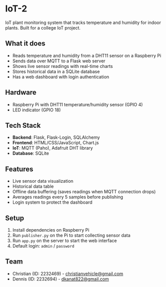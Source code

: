 # IoT-2

IoT plant monitoring system that tracks temperature and humidity for indoor plants. Built for a college IoT project.

## What it does

- Reads temperature and humidity from a DHT11 sensor on a Raspberry Pi
- Sends data over MQTT to a Flask web server
- Shows live sensor readings with real-time charts
- Stores historical data in a SQLite database
- Has a web dashboard with login authentication

## Hardware

- Raspberry Pi with DHT11 temperature/humidity sensor (GPIO 4)
- LED indicator (GPIO 18)

## Tech Stack

- **Backend**: Flask, Flask-Login, SQLAlchemy
- **Frontend**: HTML/CSS/JavaScript, Chart.js
- **IoT**: MQTT (Paho), Adafruit DHT library
- **Database**: SQLite

## Features

- Live sensor data visualization
- Historical data table
- Offline data buffering (saves readings when MQTT connection drops)
- Averages readings every 5 samples before publishing
- Login system to protect the dashboard

## Setup

1. Install dependencies on Raspberry Pi
2. Run `publisher.py` on the Pi to start collecting sensor data
3. Run `app.py` on the server to start the web interface
4. Default login: `admin` / `password`

## Team

- Christian (ID: 2232469) - christianvehicle@gmail.com
- Dennis (ID: 2232694) - dkanat822@gmail.com
